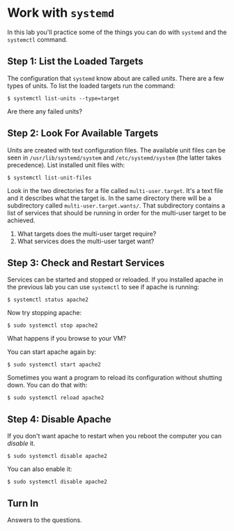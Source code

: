 # Work with `systemd` 

In this lab you'll practice some of the things you can do with `systemd` and the `systemctl` command. 

## Step 1: List the Loaded Targets

The configuration that `systemd` know about are called *units*. There are a few types of units. To list the loaded targets run the command:

```
$ systemctl list-units --type=target 
```

Are there any failed units? 


## Step 2: Look For Available Targets

Units are created with text configuration files. The available unit files can be seen in `/usr/lib/systemd/system` and `/etc/systemd/system` (the latter takes precedence). List installed unit files with:

```
$ systemctl list-unit-files
```

Look in the two directories for a file called `multi-user.target`. It's a text file and it describes what the target is. In the same directory there will be a subdirectory called `multi-user.target.wants/`. That subdirectory contains a list of services that should be running in order for the multi-user target to be achieved. 

1. What targets does the multi-user target require? 
1. What services does the multi-user target want? 

## Step 3: Check and Restart Services 

Services can be started and stopped or reloaded. If you installed apache in the previous lab you can use `systemctl` to see if apache is running: 

```
$ systemctl status apache2 
```

Now try stopping apache: 

```
$ sudo systemctl stop apache2 
```

What happens if you browse to your VM? 

You can start apache again by:

```
$ sudo systemctl start apache2 
```

Sometimes you want a program to reload its configuration without shutting down. You can do that with: 

```
$ sudo systemctl reload apache2 
```

## Step 4: Disable Apache 

If you don't want apache to restart when you reboot the computer you can *disable* it.

```
$ sudo systemctl disable apache2
```

You can also enable it: 

```
$ sudo systemctl disable apache2
```

## Turn In 

Answers to the questions. 
